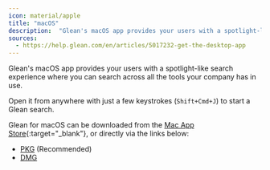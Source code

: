 ```yaml
---
icon: material/apple
title: "macOS"
description:  "Glean's macOS app provides your users with a spotlight-like search experience where you can search across all the tools your company has in use."
sources:
  - https://help.glean.com/en/articles/5017232-get-the-desktop-app
---
```


Glean's macOS app provides your users with a spotlight-like search experience where you can search across all the tools your company has in use.

Open it from anywhere with just a few keystrokes (`Shift+Cmd+J`) to start a Glean search.

Glean for macOS can be downloaded from the [Mac App Store](https://apps.apple.com/us/app/glean-desktop/id6448766375?mt=12){:target="_blank"}, or directly via the links below:

* [PKG](https://storage.googleapis.com/glean-downloads/glean-desktop-app/Glean.pkg) (Recommended)
* [DMG](https://storage.googleapis.com/glean-downloads/glean-desktop-app/Glean.dmg)

<picture>
